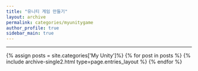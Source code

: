 ```yaml
---
title: "유니티 게임 만들기"
layout: archive
permalink: categories/myunitygame
author_profile: true
sidebar_main: true
---
```


***
<!-- 공백포함 -> site.categories.['a b c'] -->

{% assign posts = site.categories['My Unity']%}
{% for post in posts %} {% include archive-single2.html type=page.entries_layout %} {% endfor %}



